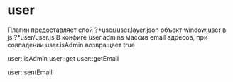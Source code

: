 # user
Плагин предоставляет слой ?*user/user.layer.json объект window.user в js ?*user/user.js
В конфиге user.admins массив email адресов, при совпадении user.isAdmin возвращает true

user::isAdmin
user::get
user::getEmail

user::sentEmail